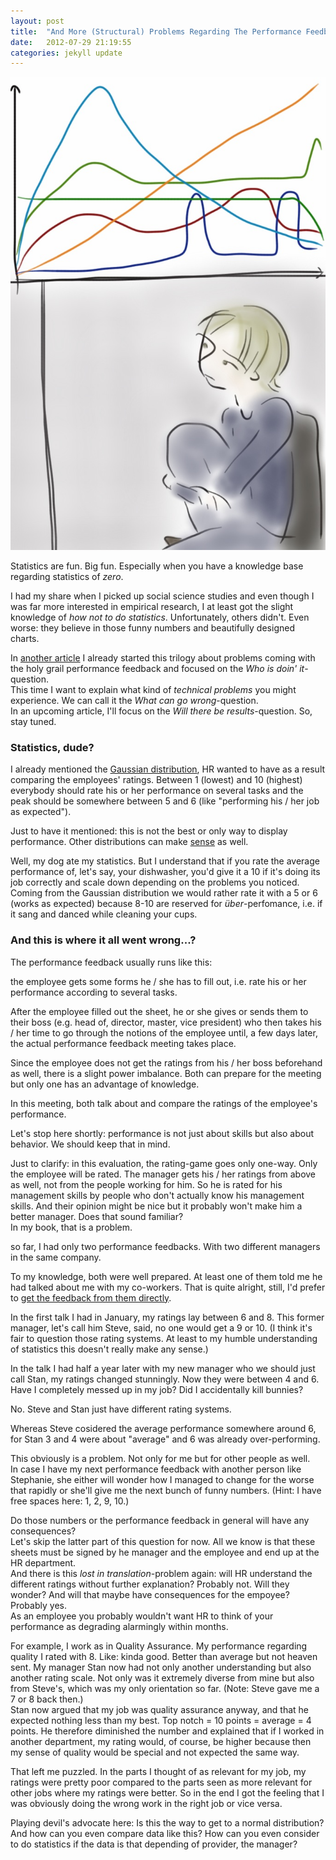 ```yaml
---
layout: post
title:  "And More (Structural) Problems Regarding The Performance Feedback"
date:   2012-07-29 21:19:55
categories: jekyll update
---
```


<img src="/images/IMG_0476.JPG" class="half-width left" />

Statistics are fun. Big fun. Especially when you have a knowledge base regarding statistics of _zero_.

I had my share when I picked up social science studies and even though I was far more interested in empirical research, I at least got the slight knowledge of _how not to do statistics_. Unfortunately, others didn't. Even worse: they believe in those funny numbers and beautifully designed charts.


In [another article][2] I already started this trilogy about problems coming with the holy grail performance feedback and focused on the _Who is doin' it_-question.  
This time I want to explain what kind of _technical problems_ you might experience. We can call it the _What can go wrong_-question.  
In an upcoming article, I'll focus on the _Will there be results_-question. So, stay tuned.[][4]

### Statistics, dude?

I already mentioned the [Gaussian distribution][1], HR wanted to have as a result comparing the employees' ratings. Between 1 (lowest) and 10 (highest) everybody should rate his or her performance on several tasks and the peak should be somewhere between 5 and 6 (like "performing his / her job as expected"). 

Just to have it mentioned: this is not the best or only way to display performance. Other distributions can make [sense][3] as well.

Well, my dog ate my statistics. But I understand that if you rate the average performance of, let's say, your dishwasher, you'd give it a 10 if it's doing its job correctly and scale down depending on the problems you noticed. Coming from the Gaussian distribution we would rather rate it with a 5 or 6 (works as expected) because 8-10 are reserved for _über_-perfomance, i.e. if it sang and danced while cleaning your cups. 

### And this is where it all went wrong...?

The performance feedback usually runs like this:  

the employee gets some forms he / she has to fill out, i.e. rate his or her performance according to several tasks.   

After the employee filled out the sheet, he or she gives or sends them to their boss (e.g. head of, director, master, vice president) who then takes his / her time to go through the notions of the employee until, a few days later, the actual performance feedback meeting takes place.  

Since the employee does not get the ratings from his / her boss beforehand as well, there is a slight power imbalance. Both can prepare for the meeting but only one has an advantage of knowledge.

In this meeting, both talk about and compare the ratings of the employee's performance. 

Let's stop here shortly: performance is not just about skills but also about behavior. We should keep that in mind.

Just to clarify: in this evaluation, the rating-game goes only one-way. Only the employee will be rated. The manager gets his / her ratings from above as well, not from the people working for him. So he is rated for his management skills by people who don't actually know his management skills. And their opinion might be nice but it probably won't make him a better manager. Does that sound familiar?  
In my book, that is a problem.

so far, I had only two performance feedbacks. With two different managers in the same company.  

To my knowledge, both were well prepared. At least one of them told me he had talked about me with my co-workers. That is quite alright, still, I'd prefer to [get the feedback from them directly][2].

In the first talk I had in January, my ratings lay between 6 and 8. This former manager, let's call him Steve, said, no one would get a 9 or 10. (I think it's fair to question those rating systems. At least to my humble understanding of statistics this doesn't really make any sense.)

In the talk I had half a year later with my new manager who we should just call Stan, my ratings changed stunningly. Now they were between 4 and 6. Have I completely messed up in my job? Did I accidentally kill bunnies? 

No. Steve and Stan just have different rating systems.   

Whereas Steve cosidered the average performance somewhere around 6, for Stan 3 and 4 were about "average" and 6 was already over-performing. 

This obviously is a problem. Not only for me but for other people as well.  
In case I have my next performance feedback with another person like Stephanie, she either will wonder how I managed to change for the worse that rapidly or she'll give me the next bunch of funny numbers. (Hint: I have free spaces here: 1, 2, 9, 10.) 

Do those numbers or the performance feedback in general will have any consequences?  
Let's skip the latter part of this question for now. All we know is that these sheets must be signed by he manager and the employee and end up at the HR department.  
And there is this _lost in translation_-problem again: will HR understand the different ratings without further explanation? Probably not. Will they wonder? And will that maybe have consequences for the empoyee? Probably yes.  
As an employee you probably wouldn't want HR to think of your performance as degrading alarmingly within months.   

For example, I work as in Quality Assurance. My performance regarding quality I rated with 8. Like: kinda good. Better than average but not heaven sent.
My manager Stan now had not only another understanding but also another rating scale. Not only was it extremely diverse from mine but also from Steve's, which was my only orientation so far. (Note: Steve gave me a 7 or 8 back then.)  
Stan now argued that my job was quality assurance anyway, and that he expected nothing less than my best. Top notch = 10 points = average = 4 points. He therefore diminished the number and explained that if I worked in another department, my rating would, of course, be higher because then my sense of quality would be special and not expected the same way. 

That left me puzzled. In the parts I thought of as relevant for my job, my ratings were pretty poor compared to the parts seen as more relevant for other jobs where my ratings were better. So in the end I got the feeling that I was obviously doing the wrong work in the right job or vice versa.

Playing devil's advocate here: Is this the way to get to a normal distribution?  
And how can you even compare data like this? How can you even consider to do statistics if the data is that depending of provider, the manager?


[1]: https://en.wikipedia.org/wiki/Normal_distribution

[2]: http://slightlyopaque.net/articles/the-mystery-of-the-performance-feedback

[3]: http://www.vigorinnovation.com/from-winning-to-the-long-tail

[4]: http://slightlyopaque.net/articles/reliabilty-or-what-to-expect-from-a-performance-feedback

<img src="http://vg03.met.vgwort.de/na/9c936ba5ac3941d5ab3f3bf6171158c4" width="1" height="1" alt="">